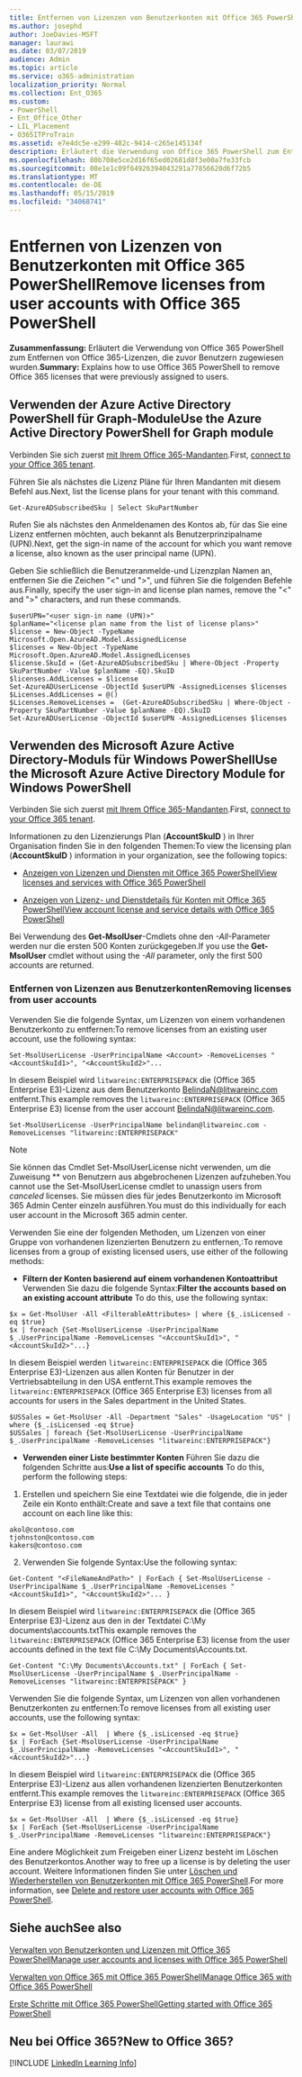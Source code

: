```yaml
---
title: Entfernen von Lizenzen von Benutzerkonten mit Office 365 PowerShell
ms.author: josephd
author: JoeDavies-MSFT
manager: laurawi
ms.date: 03/07/2019
audience: Admin
ms.topic: article
ms.service: o365-administration
localization_priority: Normal
ms.collection: Ent_O365
ms.custom:
- PowerShell
- Ent_Office_Other
- LIL_Placement
- O365ITProTrain
ms.assetid: e7e4dc5e-e299-482c-9414-c265e145134f
description: Erläutert die Verwendung von Office 365 PowerShell zum Entfernen von Office 365-Lizenzen, die zuvor Benutzern zugewiesen wurden.
ms.openlocfilehash: 80b708e5ce2d16f65ed02681d8f3e00a7fe33fcb
ms.sourcegitcommit: 08e1e1c09f64926394043291a77856620d6f72b5
ms.translationtype: MT
ms.contentlocale: de-DE
ms.lasthandoff: 05/15/2019
ms.locfileid: "34068741"
---
```

# <a name="remove-licenses-from-user-accounts-with-office-365-powershell"></a><span data-ttu-id="882dc-103">Entfernen von Lizenzen von Benutzerkonten mit Office 365 PowerShell</span><span class="sxs-lookup"><span data-stu-id="882dc-103">Remove licenses from user accounts with Office 365 PowerShell</span></span>

<span data-ttu-id="882dc-104">**Zusammenfassung:** Erläutert die Verwendung von Office 365 PowerShell zum Entfernen von Office 365-Lizenzen, die zuvor Benutzern zugewiesen wurden.</span><span class="sxs-lookup"><span data-stu-id="882dc-104">**Summary:** Explains how to use Office 365 PowerShell to remove Office 365 licenses that were previously assigned to users.</span></span>

## <a name="use-the-azure-active-directory-powershell-for-graph-module"></a><span data-ttu-id="882dc-105">Verwenden der Azure Active Directory PowerShell für Graph-Module</span><span class="sxs-lookup"><span data-stu-id="882dc-105">Use the Azure Active Directory PowerShell for Graph module</span></span>

<span data-ttu-id="882dc-106">Verbinden Sie sich zuerst [mit Ihrem Office 365-Mandanten](connect-to-office-365-powershell.md#connect-with-the-azure-active-directory-powershell-for-graph-module).</span><span class="sxs-lookup"><span data-stu-id="882dc-106">First, [connect to your Office 365 tenant](connect-to-office-365-powershell.md#connect-with-the-azure-active-directory-powershell-for-graph-module).</span></span>
  

<span data-ttu-id="882dc-107">Führen Sie als nächstes die Lizenz Pläne für Ihren Mandanten mit diesem Befehl aus.</span><span class="sxs-lookup"><span data-stu-id="882dc-107">Next, list the license plans for your tenant with this command.</span></span>

```
Get-AzureADSubscribedSku | Select SkuPartNumber
```

<span data-ttu-id="882dc-108">Rufen Sie als nächstes den Anmeldenamen des Kontos ab, für das Sie eine Lizenz entfernen möchten, auch bekannt als Benutzerprinzipalname (UPN).</span><span class="sxs-lookup"><span data-stu-id="882dc-108">Next, get the sign-in name of the account for which you want remove a license, also known as the user principal name (UPN).</span></span>

<span data-ttu-id="882dc-109">Geben Sie schließlich die Benutzeranmelde-und Lizenzplan Namen an, entfernen Sie die Zeichen "<" und ">", und führen Sie die folgenden Befehle aus.</span><span class="sxs-lookup"><span data-stu-id="882dc-109">Finally, specify the user sign-in and license plan names, remove the "<" and ">" characters, and run these commands.</span></span>

```
$userUPN="<user sign-in name (UPN)>"
$planName="<license plan name from the list of license plans>"
$license = New-Object -TypeName Microsoft.Open.AzureAD.Model.AssignedLicense
$licenses = New-Object -TypeName Microsoft.Open.AzureAD.Model.AssignedLicenses
$license.SkuId = (Get-AzureADSubscribedSku | Where-Object -Property SkuPartNumber -Value $planName -EQ).SkuID
$licenses.AddLicenses = $license
Set-AzureADUserLicense -ObjectId $userUPN -AssignedLicenses $licenses
$Licenses.AddLicenses = @()
$Licenses.RemoveLicenses =  (Get-AzureADSubscribedSku | Where-Object -Property SkuPartNumber -Value $planName -EQ).SkuID
Set-AzureADUserLicense -ObjectId $userUPN -AssignedLicenses $licenses
```

## <a name="use-the-microsoft-azure-active-directory-module-for-windows-powershell"></a><span data-ttu-id="882dc-110">Verwenden des Microsoft Azure Active Directory-Moduls für Windows PowerShell</span><span class="sxs-lookup"><span data-stu-id="882dc-110">Use the Microsoft Azure Active Directory Module for Windows PowerShell</span></span>

<span data-ttu-id="882dc-111">Verbinden Sie sich zuerst [mit Ihrem Office 365-Mandanten](connect-to-office-365-powershell.md#connect-with-the-microsoft-azure-active-directory-module-for-windows-powershell).</span><span class="sxs-lookup"><span data-stu-id="882dc-111">First, [connect to your Office 365 tenant](connect-to-office-365-powershell.md#connect-with-the-microsoft-azure-active-directory-module-for-windows-powershell).</span></span>

   
<span data-ttu-id="882dc-112">Informationen zu den Lizenzierungs Plan (**AccountSkuID** ) in Ihrer Organisation finden Sie in den folgenden Themen:</span><span class="sxs-lookup"><span data-stu-id="882dc-112">To view the licensing plan (**AccountSkuID** ) information in your organization, see the following topics:</span></span>
    
  - [<span data-ttu-id="882dc-113">Anzeigen von Lizenzen und Diensten mit Office 365 PowerShell</span><span class="sxs-lookup"><span data-stu-id="882dc-113">View licenses and services with Office 365 PowerShell</span></span>](view-licenses-and-services-with-office-365-powershell.md)
    
  - [<span data-ttu-id="882dc-114">Anzeigen von Lizenz- und Dienstdetails für Konten mit Office 365 PowerShell</span><span class="sxs-lookup"><span data-stu-id="882dc-114">View account license and service details with Office 365 PowerShell</span></span>](view-account-license-and-service-details-with-office-365-powershell.md)
    
<span data-ttu-id="882dc-115">Bei Verwendung des **Get-MsolUser**-Cmdlets ohne den _-All_-Parameter werden nur die ersten 500 Konten zurückgegeben.</span><span class="sxs-lookup"><span data-stu-id="882dc-115">If you use the **Get-MsolUser** cmdlet without using the _-All_ parameter, only the first 500 accounts are returned.</span></span>
    
### <a name="removing-licenses-from-user-accounts"></a><span data-ttu-id="882dc-116">Entfernen von Lizenzen aus Benutzerkonten</span><span class="sxs-lookup"><span data-stu-id="882dc-116">Removing licenses from user accounts</span></span>

<span data-ttu-id="882dc-117">Verwenden Sie die folgende Syntax, um Lizenzen von einem vorhandenen Benutzerkonto zu entfernen:</span><span class="sxs-lookup"><span data-stu-id="882dc-117">To remove licenses from an existing user account, use the following syntax:</span></span>
  
```
Set-MsolUserLicense -UserPrincipalName <Account> -RemoveLicenses "<AccountSkuId1>", "<AccountSkuId2>"...
```

<span data-ttu-id="882dc-118">In diesem Beispiel wird `litwareinc:ENTERPRISEPACK` die (Office 365 Enterprise E3)-Lizenz aus dem Benutzerkonto BelindaN@litwareinc.com entfernt.</span><span class="sxs-lookup"><span data-stu-id="882dc-118">This example removes the `litwareinc:ENTERPRISEPACK` (Office 365 Enterprise E3) license from the user account BelindaN@litwareinc.com.</span></span>
  
```
Set-MsolUserLicense -UserPrincipalName belindan@litwareinc.com -RemoveLicenses "litwareinc:ENTERPRISEPACK"
```

>[!Note]
><span data-ttu-id="882dc-119">Sie können das Cmdlet Set-MsolUserLicense nicht verwenden, um die Zuweisung \*\* von Benutzern aus abgebrochenen Lizenzen aufzuheben.</span><span class="sxs-lookup"><span data-stu-id="882dc-119">You cannot use the Set-MsolUserLicense cmdlet to unassign users from *canceled* licenses.</span></span> <span data-ttu-id="882dc-120">Sie müssen dies für jedes Benutzerkonto im Microsoft 365 Admin Center einzeln ausführen.</span><span class="sxs-lookup"><span data-stu-id="882dc-120">You must do this individually for each user account in the Microsoft 365 admin center.</span></span>
>

<span data-ttu-id="882dc-121">Verwenden Sie eine der folgenden Methoden, um Lizenzen von einer Gruppe von vorhandenen lizenzierten Benutzern zu entfernen,:</span><span class="sxs-lookup"><span data-stu-id="882dc-121">To remove licenses from a group of existing licensed users, use either of the following methods:</span></span>
  
- <span data-ttu-id="882dc-122">**Filtern der Konten basierend auf einem vorhandenen Kontoattribut** Verwenden Sie dazu die folgende Syntax:</span><span class="sxs-lookup"><span data-stu-id="882dc-122">**Filter the accounts based on an existing account attribute** To do this, use the following syntax:</span></span>
    
```
$x = Get-MsolUser -All <FilterableAttributes> | where {$_.isLicensed -eq $true}
$x | foreach {Set-MsolUserLicense -UserPrincipalName $_.UserPrincipalName -RemoveLicenses "<AccountSkuId1>", "<AccountSkuId2>"...}
```

<span data-ttu-id="882dc-123">In diesem Beispiel werden `litwareinc:ENTERPRISEPACK` die (Office 365 Enterprise E3)-Lizenzen aus allen Konten für Benutzer in der Vertriebsabteilung in den USA entfernt.</span><span class="sxs-lookup"><span data-stu-id="882dc-123">This example removes the  `litwareinc:ENTERPRISEPACK` (Office 365 Enterprise E3) licenses from all accounts for users in the Sales department in the United States.</span></span>
    
```
$USSales = Get-MsolUser -All -Department "Sales" -UsageLocation "US" | where {$_.isLicensed -eq $true}
$USSales | foreach {Set-MsolUserLicense -UserPrincipalName $_.UserPrincipalName -RemoveLicenses "litwareinc:ENTERPRISEPACK"}
```

- <span data-ttu-id="882dc-124">**Verwenden einer Liste bestimmter Konten** Führen Sie dazu die folgenden Schritte aus:</span><span class="sxs-lookup"><span data-stu-id="882dc-124">**Use a list of specific accounts** To do this, perform the following steps:</span></span>
    
1. <span data-ttu-id="882dc-125">Erstellen und speichern Sie eine Textdatei wie die folgende, die in jeder Zeile ein Konto enthält:</span><span class="sxs-lookup"><span data-stu-id="882dc-125">Create and save a text file that contains one account on each line like this:</span></span>
    
  ```
akol@contoso.com
tjohnston@contoso.com
kakers@contoso.com
  ```

2. <span data-ttu-id="882dc-126">Verwenden Sie folgende Syntax:</span><span class="sxs-lookup"><span data-stu-id="882dc-126">Use the following syntax:</span></span>
    
  ```
  Get-Content "<FileNameAndPath>" | ForEach { Set-MsolUserLicense -UserPrincipalName $_.UserPrincipalName -RemoveLicenses "<AccountSkuId1>", "<AccountSkuId2>"... }
  ```

<span data-ttu-id="882dc-127">In diesem Beispiel wird `litwareinc:ENTERPRISEPACK` die (Office 365 Enterprise E3)-Lizenz aus den in der Textdatei C:\My documents\accounts.txt</span><span class="sxs-lookup"><span data-stu-id="882dc-127">This example removes the  `litwareinc:ENTERPRISEPACK` (Office 365 Enterprise E3) license from the user accounts defined in the text file C:\My Documents\Accounts.txt.</span></span>
    
  ```
  Get-Content "C:\My Documents\Accounts.txt" | ForEach { Set-MsolUserLicense -UserPrincipalName $_.UserPrincipalName -RemoveLicenses "litwareinc:ENTERPRISEPACK" }
  ```

<span data-ttu-id="882dc-128">Verwenden Sie die folgende Syntax, um Lizenzen von allen vorhandenen Benutzerkonten zu entfernen:</span><span class="sxs-lookup"><span data-stu-id="882dc-128">To remove licenses from all existing user accounts, use the following syntax:</span></span>
  
```
$x = Get-MsolUser -All  | Where {$_.isLicensed -eq $true}
$x | ForEach {Set-MsolUserLicense -UserPrincipalName $_.UserPrincipalName -RemoveLicenses "<AccountSkuId1>", "<AccountSkuId2>"...}
```

<span data-ttu-id="882dc-129">In diesem Beispiel wird `litwareinc:ENTERPRISEPACK` die (Office 365 Enterprise E3)-Lizenz aus allen vorhandenen lizenzierten Benutzerkonten entfernt.</span><span class="sxs-lookup"><span data-stu-id="882dc-129">This example removes the  `litwareinc:ENTERPRISEPACK` (Office 365 Enterprise E3) license from all existing licensed user accounts.</span></span>
  
```
$x = Get-MsolUser -All  | Where {$_.isLicensed -eq $true}
$x | ForEach {Set-MsolUserLicense -UserPrincipalName $_.UserPrincipalName -RemoveLicenses "litwareinc:ENTERPRISEPACK"}
```

<span data-ttu-id="882dc-130">Eine andere Möglichkeit zum Freigeben einer Lizenz besteht im Löschen des Benutzerkontos.</span><span class="sxs-lookup"><span data-stu-id="882dc-130">Another way to free up a license is by deleting the user account.</span></span> <span data-ttu-id="882dc-131">Weitere Informationen finden Sie unter [Löschen und Wiederherstellen von Benutzerkonten mit Office 365 PowerShell](delete-and-restore-user-accounts-with-office-365-powershell.md).</span><span class="sxs-lookup"><span data-stu-id="882dc-131">For more information, see [Delete and restore user accounts with Office 365 PowerShell](delete-and-restore-user-accounts-with-office-365-powershell.md).</span></span>
  
## <a name="see-also"></a><span data-ttu-id="882dc-132">Siehe auch</span><span class="sxs-lookup"><span data-stu-id="882dc-132">See also</span></span>

[<span data-ttu-id="882dc-133">Verwalten von Benutzerkonten und Lizenzen mit Office 365 PowerShell</span><span class="sxs-lookup"><span data-stu-id="882dc-133">Manage user accounts and licenses with Office 365 PowerShell</span></span>](manage-user-accounts-and-licenses-with-office-365-powershell.md)
  
[<span data-ttu-id="882dc-134">Verwalten von Office 365 mit Office 365 PowerShell</span><span class="sxs-lookup"><span data-stu-id="882dc-134">Manage Office 365 with Office 365 PowerShell</span></span>](manage-office-365-with-office-365-powershell.md)
  
[<span data-ttu-id="882dc-135">Erste Schritte mit Office 365 PowerShell</span><span class="sxs-lookup"><span data-stu-id="882dc-135">Getting started with Office 365 PowerShell</span></span>](getting-started-with-office-365-powershell.md)

    
## <a name="new-to-office-365"></a><span data-ttu-id="882dc-136">Neu bei Office 365?</span><span class="sxs-lookup"><span data-stu-id="882dc-136">New to Office 365?</span></span>

[!INCLUDE [LinkedIn Learning Info](../common/office/linkedin-learning-info.md)]
   

